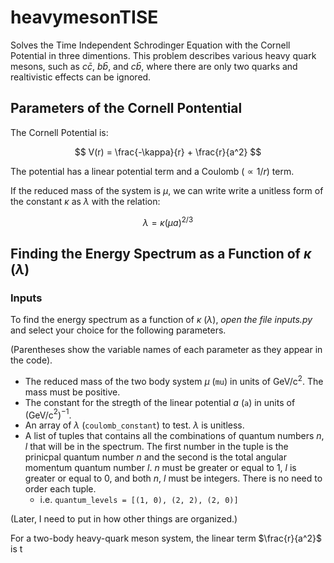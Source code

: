# heavymesonTISE
Solves the Time Independent Schrodinger Equation with the Cornell Potential in three dimentions. This problem describes various heavy quark mesons, such as $c \bar{c}$, $b \bar{b}$, and $c \bar{b}$, where there are only two quarks and realtivistic effects can be ignored.  

## Parameters of the Cornell Pontential

The Cornell Potential is: 

$$ V(r) = \frac{-\kappa}{r} + \frac{r}{a^2} $$

The potential has a linear potential term and a Coulomb ($\propto 1/r$) term.

If the reduced mass of the system is $\mu$, we can write write a unitless form of the constant $\kappa$ as $\lambda$ with the relation:

$$ \lambda = \kappa (\mu a)^{2/3}$$

## Finding the Energy Spectrum as a Function of $\kappa$ ($\lambda$)

### Inputs

To find the energy spectrum as a function of $\kappa$ ($\lambda$), *open the file inputs.py* and select your choice for the following parameters.

(Parentheses show the variable names of each parameter as they appear in the code).

- The reduced mass of the two body system $\mu$ (`mu`) in units of GeV/c$^{2}$. The mass must be positive. 
- The constant for the stregth of the linear potential $a$ (`a`) in units of (GeV/c$^{2}$)$^{-1}$. 
- An array of $\lambda$ (`coulomb_constant`) to test. $\lambda$ is unitless. 
- A list of tuples that contains all the combinations of quantum numbers $n$, $l$ that will be in the spectrum. The first number in the tuple is the prinicpal quantum number $n$ and the second is the total angular momentum quantum number $l$. $n$ must be greater or equal to 1, $l$ is greater or equal to 0, and both $n$, $l$ must be integers. There is no need to order each tuple. 
  - i.e. `quantum_levels = [(1, 0), (2, 2), (2, 0)]`

(Later, I need to put in how other things are organized.)

For a two-body heavy-quark meson system, the linear term $\frac{r}{a^2}$ is t
